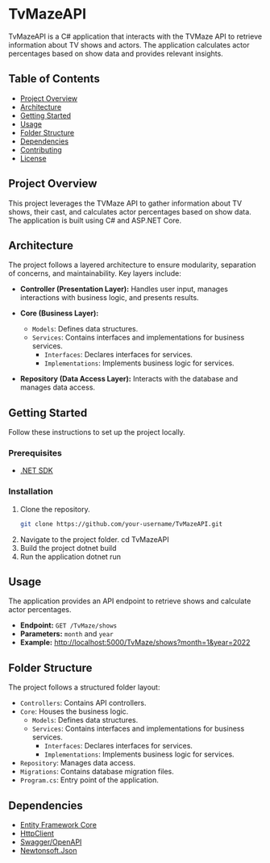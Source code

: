 # TvMazeAPI

TvMazeAPI is a C# application that interacts with the TVMaze API to retrieve information about TV shows and actors. The application calculates actor percentages based on show data and provides relevant insights.

## Table of Contents

- [Project Overview](#project-overview)
- [Architecture](#architecture)
- [Getting Started](#getting-started)
- [Usage](#usage)
- [Folder Structure](#folder-structure)
- [Dependencies](#dependencies)
- [Contributing](#contributing)
- [License](#license)

## Project Overview

This project leverages the TVMaze API to gather information about TV shows, their cast, and calculates actor percentages based on show data. The application is built using C# and ASP.NET Core.

## Architecture

The project follows a layered architecture to ensure modularity, separation of concerns, and maintainability. Key layers include:

- **Controller (Presentation Layer):** Handles user input, manages interactions with business logic, and presents results.

- **Core (Business Layer):**
  - `Models`: Defines data structures.
  - `Services`: Contains interfaces and implementations for business services.
    - `Interfaces`: Declares interfaces for services.
    - `Implementations`: Implements business logic for services.

- **Repository (Data Access Layer):** Interacts with the database and manages data access.

## Getting Started

Follow these instructions to set up the project locally.

### Prerequisites

- [.NET SDK](https://dotnet.microsoft.com/download)

### Installation

1. Clone the repository.
   ```bash
   git clone https://github.com/your-username/TvMazeAPI.git
2. Navigate to the project folder.
   cd TvMazeAPI
3. Build the project
   dotnet build
4. Run the application
   dotnet run

## Usage

The application provides an API endpoint to retrieve shows and calculate actor percentages.

- **Endpoint:** `GET /TvMaze/shows`
- **Parameters:** `month` and `year`
- **Example:** [http://localhost:5000/TvMaze/shows?month=1&year=2022](http://localhost:5000/TvMaze/shows?month=1&year=2022)

## Folder Structure

The project follows a structured folder layout:

- `Controllers`: Contains API controllers.
- `Core`: Houses the business logic.
  - `Models`: Defines data structures.
  - `Services`: Contains interfaces and implementations for business services.
    - `Interfaces`: Declares interfaces for services.
    - `Implementations`: Implements business logic for services.
- `Repository`: Manages data access.
- `Migrations`: Contains database migration files.
- `Program.cs`: Entry point of the application.

## Dependencies

- [Entity Framework Core](https://docs.microsoft.com/en-us/ef/core/)
- [HttpClient](https://docs.microsoft.com/en-us/dotnet/api/system.net.http.httpclient)
- [Swagger/OpenAPI](https://docs.microsoft.com/en-us/aspnet/core/tutorials/web-api-help-pages-using-swagger)
- [Newtonsoft.Json](https://www.newtonsoft.com/json)
